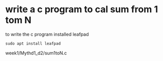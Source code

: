 # write a c program to cal sum from 1 tom N
  to write the c program installed leafpad 
  ```
  sudo apt install leafpad
  ```
week1/Mythd1_d2/sum1toN.c

  
